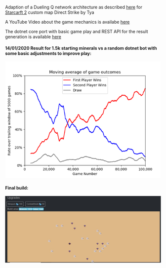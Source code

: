 Adaption of a Dueling Q network architecture as described [here](https://adventuresinmachinelearning.com/dueling-q-networks-tensorflow-2/)
for [Starcarft 2](https://starcraft2.com/) custom map Direct Strike by Tya

A YouTube Video about the game mechanics is availabe [here](http://www.youtube.com/watch?v=M6noTYbdSp4&t=10m0s)

The dotnet core port with basic game play and REST API for the result generation is available [here](https://git.scytec.de/pax77/paxgame)


#### 14/01/2020 Result for 1.5k starting minerals vs a random dotnet bot with some basic adjustments to improve play:
![training result](https://github.com/ipax77/paxai/blob/master/TensorBoard/1p5_100k_true/Figure_1.png)

#### Final build:
![final build](https://github.com/ipax77/paxai/blob/master/TensorBoard/1p5_100k_true/finalbuild.JPG)
